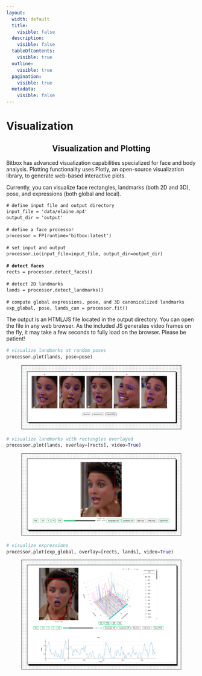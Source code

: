 ```yaml
---
layout:
  width: default
  title:
    visible: false
  description:
    visible: false
  tableOfContents:
    visible: true
  outline:
    visible: true
  pagination:
    visible: true
  metadata:
    visible: false
---
```


# Visualization

<h2 align="center">Visualization and Plotting</h2>

Bitbox has advanced visualization capabilities specialized for face and body analysis. Plotting functionality uses Plotly, an open-source visualization library, to generate web-based interactive plots.&#x20;

Currently, you can visualize face rectangles, landmarks (both 2D and 3D), pose, and expressions (both global and local).

<pre class="language-python"><code class="lang-python"># define input file and output directory
input_file = 'data/elaine.mp4'
output_dir = 'output'

# define a face processor
processor = FP(runtime='bitbox:latest')

# set input and output
processor.io(input_file=input_file, output_dir=output_dir)
<strong>
</strong><strong># detect faces
</strong>rects = processor.detect_faces()

# detect 2D landmarks
lands = processor.detect_landmarks()

# compute global expressions, pose, and 3D canonicalized landmarks
exp_global, pose, lands_can = processor.fit()
</code></pre>

The output is an HTML/JS file located in the output directory. You can open the file in any web browser. As the included JS generates video frames on the fly, it may take a few seconds to fully load on the browser. Please be patient!

```python
# visualize landmarks at random poses
processor.plot(lands, pose=pose)
```

<figure><img src="../.gitbook/assets/visual01.png" alt=""><figcaption></figcaption></figure>

```python
# visualize landmarks with rectangles overlayed
processor.plot(lands, overlay=[rects], video=True) 
```

<figure><img src="../.gitbook/assets/visual02.png" alt=""><figcaption></figcaption></figure>

```python
# visualize expressions
processor.plot(exp_global, overlay=[rects, lands], video=True)
```

<figure><img src="../.gitbook/assets/visual03.png" alt=""><figcaption></figcaption></figure>

